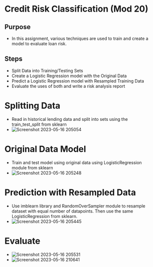 # Credit Risk Classification (Mod 20)
## Purpose
- In this assignment, various techniques are used to train and create a model to evaluate loan risk. 
## Steps
* Split Data into Training/Testing Sets
* Create a Logistic Regression model with the Original Data
* Predict a Logistic Regression model with Resampled Training Data
* Evaluate the uses of both and write a risk analysis report

# Splitting Data
- Read in historical lending data and split into sets using the train_test_split from sklearn 
- ![Screenshot 2023-05-16 205054](https://github.com/IPadaJT/creditrisk-classification/assets/117694350/b510f981-00e1-400e-9a9b-9a04e63e7d99)

# Original Data Model
- Train and test model using original data using LogisticRegression module from sklearn
- ![Screenshot 2023-05-16 205248](https://github.com/IPadaJT/creditrisk-classification/assets/117694350/d962d277-edfd-4988-872f-e723c7cc8c15)

# Prediction with Resampled Data
- Use imblearn library and RandomOverSampler module to resample dataset with equal number of datapoints. Then use the same LogisticRegression from sklearn. 
- ![Screenshot 2023-05-16 205445](https://github.com/IPadaJT/creditrisk-classification/assets/117694350/46793c25-0e61-4118-814d-8f76f1df480b)

# Evaluate 
- ![Screenshot 2023-05-16 205531](https://github.com/IPadaJT/creditrisk-classification/assets/117694350/5ec1b1e1-a6b1-40f4-816d-20f2bacd22b6)
- ![Screenshot 2023-05-16 210641](https://github.com/IPadaJT/creditrisk-classification/assets/117694350/699e3440-d96e-4584-8fb5-ea63f17ec8fc)
